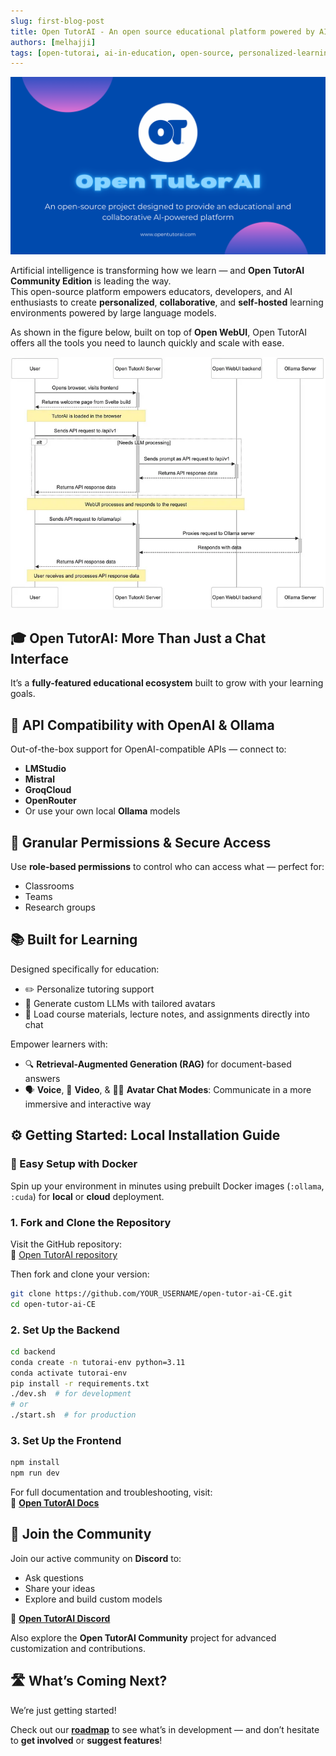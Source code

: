 ```yaml
---
slug: first-blog-post
title: Open TutorAI - An open source educational platform powered by AI
authors: [melhajji]
tags: [open-tutorai, ai-in-education, open-source, personalized-learning]
---
```

![TutorAI Banner](static/img/Banner.png)

Artificial intelligence is transforming how we learn — and **Open TutorAI Community Edition** is leading the way.  
This open-source platform empowers educators, developers, and AI enthusiasts to create **personalized**, **collaborative**, and **self-hosted** learning environments powered by large language models.

As shown in the figure below, built on top of **Open WebUI**, Open TutorAI offers all the tools you need to launch quickly and scale with ease.

![Sequence Diagram](static/img/Sequence.png)

## 🎓 Open TutorAI: More Than Just a Chat Interface

It’s a **fully-featured educational ecosystem** built to grow with your learning goals.



## 🔌 API Compatibility with OpenAI & Ollama

Out-of-the-box support for OpenAI-compatible APIs — connect to:

- **LMStudio**
- **Mistral**
- **GroqCloud**
- **OpenRouter**
- Or use your own local **Ollama** models


## 🔐 Granular Permissions & Secure Access

Use **role-based permissions** to control who can access what — perfect for:

- Classrooms  
- Teams  
- Research groups


## 📚 Built for Learning

Designed specifically for education:

- ✏️ Personalize tutoring support  
- 🧠 Generate custom LLMs with tailored avatars  
- 📄 Load course materials, lecture notes, and assignments directly into chat  

Empower learners with:

- 🔍 **Retrieval-Augmented Generation (RAG)** for document-based answers  
- 🗣️ **Voice**, 🎥 **Video**, & 🧑‍🏫 **Avatar Chat Modes**: Communicate in a more immersive and interactive way  


## ⚙️ Getting Started: Local Installation Guide

### 🐳 Easy Setup with Docker

Spin up your environment in minutes using prebuilt Docker images (`:ollama`, `:cuda`) for **local** or **cloud** deployment.


### 1. Fork and Clone the Repository

Visit the GitHub repository:  
🔗 [Open TutorAI repository](https://github.com/Open-TutorAi/open-tutor-ai-CE)

Then fork and clone your version:

```bash
git clone https://github.com/YOUR_USERNAME/open-tutor-ai-CE.git
cd open-tutor-ai-CE
```

### 2. Set Up the Backend

```bash
cd backend
conda create -n tutorai-env python=3.11
conda activate tutorai-env
pip install -r requirements.txt
./dev.sh  # for development
# or
./start.sh  # for production
```

### 3. Set Up the Frontend

```bash
npm install
npm run dev
```

For full documentation and troubleshooting, visit:  
📖 **[Open TutorAI Docs](https://opentutorai.com/docs/intro)**


## 🤝 Join the Community

Join our active community on **Discord** to:

- Ask questions  
- Share your ideas  
- Explore and build custom models

🔗 **[Open TutorAI Discord](https://discord.gg/BTQtE2deEm)**  

Also explore the **Open TutorAI Community** project for advanced customization and contributions.


## 🛣️ What’s Coming Next?

We’re just getting started!

Check out our [**roadmap**](https://opentutorai.com/docs/roadmap) to see what’s in development — and don’t hesitate to **get involved** or **suggest features**!
